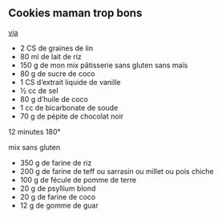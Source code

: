 ## Cookies maman trop bons

[via](https://cuisine-saine.fr)

* 2 CS de graines de lin
*    80 ml de lait de riz
*    150 g de mon mix pâtisserie sans gluten sans maïs
*    80 g de sucre de coco
*    1 CS d’extrait liquide de vanille
*    ½ cc de sel
*    80 g d’huile de coco
*    1 cc de bicarbonate de soude
*    70 g de pépite de chocolat noir

12 minutes 180°

mix sans gluten

*   350 g de farine de riz
*    200 g de farine de teff ou sarrasin ou millet ou pois chiche
*    100 g de fécule de pomme de terre
*    20 g de psyllium blond
*    20 g de farine de coco
*    12 g de gomme de guar
